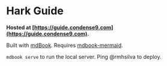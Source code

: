 # Hark Guide

**Hosted at [https://guide.condense9.com](https://guide.condense9.com).**

Built with [mdBook](https://github.com/rust-lang/mdBook). Requires
[mdbook-mermaid](https://github.com/badboy/mdbook-mermaid).

`mdbook serve` to run the local server. Ping @rmhsilva to deploy.
